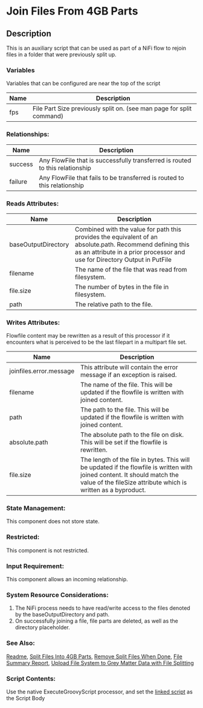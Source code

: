 # Join Files From 4GB Parts

## Description

This is an auxiliary script that can be used as part of a NiFi flow to rejoin files in a folder that were previously split up.  

### Variables

Variables that can be configured are near the top of the script

| Name | Description |
| --- | --- |
| fps | File Part Size previously split on. (see man page for split command) |

### Relationships: 

| Name | Description |
| --- | --- |
| success | Any FlowFile that is successfully transferred is routed to this relationship |
| failure | Any FlowFile that fails to be transferred is routed to this relationship | 

### Reads Attributes:

| Name | Description |
| --- | --- |
| baseOutputDirectory | Combined with the value for path this provides the equivalent of an absolute.path.  Recommend defining this as an attribute in a prior processor and use for Directory Output in PutFile |
| filename | The name of the file that was read from filesystem. |
| file.size | The number of bytes in the file in filesystem. | 
| path | The relative path to the file. |

### Writes Attributes:

Flowfile content may be rewritten as a result of this processor if it encounters what is perceived to be the last filepart in a multipart file set.

| Name | Description |
| --- | --- |
| joinfiles.error.message | This attribute will contain the error message if an exception is raised. |
| filename | The name of the file. This will be updated if the flowfile is written with joined content. |
| path | The path to the file. This will be updated if the flowfile is written with joined content. |
| absolute.path | The absolute path to the file on disk.  This will be set if the flowfile is rewritten. |
| file.size | The length of the file in bytes. This will be updated if the flowfile is written with joined content.  It should match the value of the fileSize attribute which is written as a byproduct. |

### State Management:

This component does not store state.

### Restricted:

This component is not restricted.

### Input Requirement:

This component allows an incoming relationship.

### System Resource Considerations:

1. The NiFi process needs to have read/write access to the files denoted by the baseOutputDirectory and path.  
2. On successfully joining a file, file parts are deleted, as well as the directory placeholder.


### See Also:

[Readme](./README.md),
[Split Files Into 4GB Parts](./SplitFiles.md),
[Remove Split Files When Done](./RemoveSplitFiles.md),
[File Summary Report](./FileSummaryReport.md),
[Upload File System to Grey Matter Data with File Splitting](../nifi-templates/File_System_to_GM_Data_(With_File_Splitting).xml)

### Script Contents:

Use the native ExecuteGroovyScript processor, and set the [linked script](../nifi-script-processors/JoinFiles.groovy) as the Script Body
